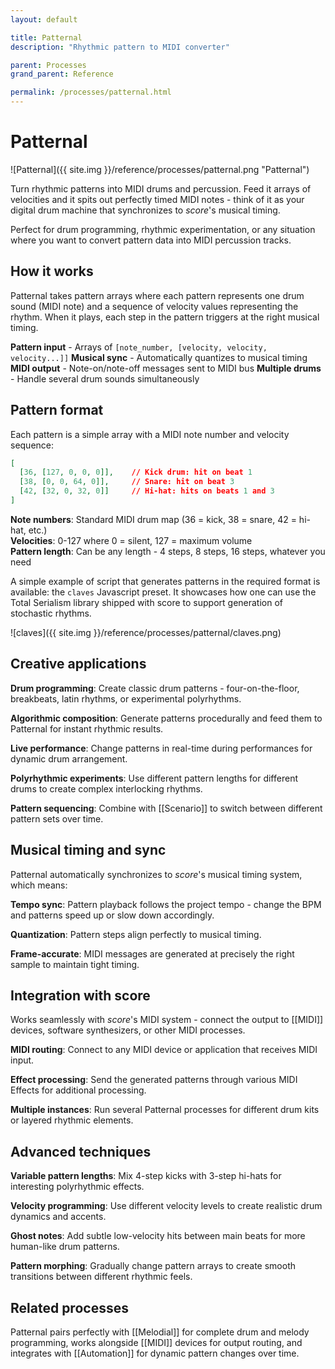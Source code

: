 ```yaml
---
layout: default

title: Patternal
description: "Rhythmic pattern to MIDI converter"

parent: Processes
grand_parent: Reference

permalink: /processes/patternal.html
---
```

# Patternal

![Patternal]({{ site.img }}/reference/processes/patternal.png "Patternal")

Turn rhythmic patterns into MIDI drums and percussion. Feed it arrays of velocities and it spits out perfectly timed MIDI notes - think of it as your digital drum machine that synchronizes to *score*'s musical timing.

Perfect for drum programming, rhythmic experimentation, or any situation where you want to convert pattern data into MIDI percussion tracks.

## How it works

Patternal takes pattern arrays where each pattern represents one drum sound (MIDI note) and a sequence of velocity values representing the rhythm. When it plays, each step in the pattern triggers at the right musical timing.

**Pattern input** - Arrays of `[note_number, [velocity, velocity, velocity...]]`
**Musical sync** - Automatically quantizes to musical timing
**MIDI output** - Note-on/note-off messages sent to MIDI bus
**Multiple drums** - Handle several drum sounds simultaneously

## Pattern format

Each pattern is a simple array with a MIDI note number and velocity sequence:

```json
[
  [36, [127, 0, 0, 0]],    // Kick drum: hit on beat 1
  [38, [0, 0, 64, 0]],     // Snare: hit on beat 3  
  [42, [32, 0, 32, 0]]     // Hi-hat: hits on beats 1 and 3
]
```

**Note numbers**: Standard MIDI drum map (36 = kick, 38 = snare, 42 = hi-hat, etc.)  
**Velocities**: 0-127 where 0 = silent, 127 = maximum volume  
**Pattern length**: Can be any length - 4 steps, 8 steps, 16 steps, whatever you need

A simple example of script that generates patterns in the required format is available: the `claves` Javascript preset.
It showcases how one can use the Total Serialism library shipped with score to support generation of stochastic rhythms.

![claves]({{ site.img }}/reference/processes/patternal/claves.png)

## Creative applications

**Drum programming**: Create classic drum patterns - four-on-the-floor, breakbeats, latin rhythms, or experimental polyrhythms.

**Algorithmic composition**: Generate patterns procedurally and feed them to Patternal for instant rhythmic results.

**Live performance**: Change patterns in real-time during performances for dynamic drum arrangement.

**Polyrhythmic experiments**: Use different pattern lengths for different drums to create complex interlocking rhythms.

**Pattern sequencing**: Combine with [[Scenario]] to switch between different pattern sets over time.

## Musical timing and sync

Patternal automatically synchronizes to *score*'s musical timing system, which means:

**Tempo sync**: Pattern playback follows the project tempo - change the BPM and patterns speed up or slow down accordingly.

**Quantization**: Pattern steps align perfectly to musical timing.

**Frame-accurate**: MIDI messages are generated at precisely the right sample to maintain tight timing.

## Integration with score

Works seamlessly with *score*'s MIDI system - connect the output to [[MIDI]] devices, software synthesizers, or other MIDI processes.

**MIDI routing**: Connect to any MIDI device or application that receives MIDI input.

**Effect processing**: Send the generated patterns through various MIDI Effects for additional processing.

**Multiple instances**: Run several Patternal processes for different drum kits or layered rhythmic elements.

## Advanced techniques

**Variable pattern lengths**: Mix 4-step kicks with 3-step hi-hats for interesting polyrhythmic effects.

**Velocity programming**: Use different velocity levels to create realistic drum dynamics and accents.

**Ghost notes**: Add subtle low-velocity hits between main beats for more human-like drum patterns.

**Pattern morphing**: Gradually change pattern arrays to create smooth transitions between different rhythmic feels.

## Related processes

Patternal pairs perfectly with [[Melodial]] for complete drum and melody programming, works alongside [[MIDI]] devices for output routing, and integrates with [[Automation]] for dynamic pattern changes over time.
